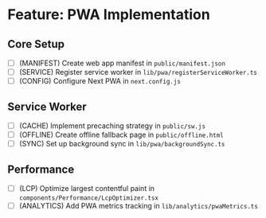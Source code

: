 # Feature: PWA Implementation

## Core Setup
- [ ] (MANIFEST) Create web app manifest in `public/manifest.json`
- [ ] (SERVICE) Register service worker in `lib/pwa/registerServiceWorker.ts`
- [ ] (CONFIG) Configure Next PWA in `next.config.js`

## Service Worker
- [ ] (CACHE) Implement precaching strategy in `public/sw.js`
- [ ] (OFFLINE) Create offline fallback page in `public/offline.html`
- [ ] (SYNC) Set up background sync in `lib/pwa/backgroundSync.ts`

## Performance
- [ ] (LCP) Optimize largest contentful paint in `components/Performance/LcpOptimizer.tsx`
- [ ] (ANALYTICS) Add PWA metrics tracking in `lib/analytics/pwaMetrics.ts`